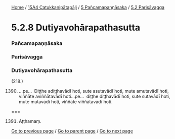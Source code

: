 
[Home](/) / [15A4 Catukkanipātapāḷi](/tipitaka/15A4.md) / [5 Pañcamapaṇṇāsaka](/tipitaka/15A4/5.md) / [5.2 Parisāvagga](/tipitaka/15A4/5/5.2.md)

# 5.2.8 Dutiyavohārapathasutta

### Pañcamapaṇṇāsaka

### Parisāvagga

### Dutiyavohārapathasutta

(218.)

1390. …pe…  Diṭṭhe adiṭṭhavādī hoti, sute asutavādī hoti, mute amutavādī hoti, viññāte aviññātavādī hoti…pe…  diṭṭhe diṭṭhavādī hoti, sute sutavādī hoti, mute mutavādī hoti, viññāte viññātavādī hoti.

===

1391. Aṭṭhamaṃ.



[Go to previous page](/tipitaka/15A4/5/5.2/5.2.7.md) / [Go to parent page](/tipitaka/15A4/5/5.2.md) / [Go to next page](/tipitaka/15A4/5/5.2/5.2.9.md)


